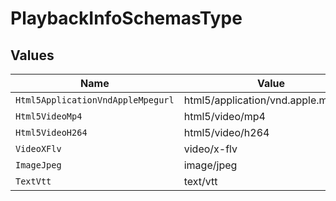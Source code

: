 # PlaybackInfoSchemasType


## Values

| Name                                | Value                               |
| ----------------------------------- | ----------------------------------- |
| `Html5ApplicationVndAppleMpegurl`   | html5/application/vnd.apple.mpegurl |
| `Html5VideoMp4`                     | html5/video/mp4                     |
| `Html5VideoH264`                    | html5/video/h264                    |
| `VideoXFlv`                         | video/x-flv                         |
| `ImageJpeg`                         | image/jpeg                          |
| `TextVtt`                           | text/vtt                            |